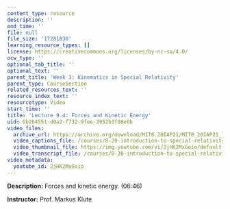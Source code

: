 ```yaml
---
content_type: resource
description: ''
end_time: ''
file: null
file_size: '17281836'
learning_resource_types: []
license: https://creativecommons.org/licenses/by-nc-sa/4.0/
ocw_type: ''
optional_tab_title: ''
optional_text: ''
parent_title: 'Week 3: Kinematics in Special Relativity'
parent_type: CourseSection
related_resources_text: ''
resource_index_text: ''
resourcetype: Video
start_time: ''
title: 'Lecture 9.4: Forces and Kinetic Energy'
uid: 6b2b4551-d0a2-f732-9fee-3952b3f08e0b
video_files:
  archive_url: https://archive.org/download/MIT8.20IAP21/MIT8_20IAP21_lec09-4_300k.mp4
  video_captions_file: /courses/8-20-introduction-to-special-relativity-january-iap-2021/f0c05fc282ec5bb393ac72bbf152f045_2jHK2MxGoio.vtt
  video_thumbnail_file: https://img.youtube.com/vi/2jHK2MxGoio/default.jpg
  video_transcript_file: /courses/8-20-introduction-to-special-relativity-january-iap-2021/8e65a8aee73e36ad26d1e7cd120d4c23_2jHK2MxGoio.pdf
video_metadata:
  youtube_id: 2jHK2MxGoio
---
```


**Description:** Forces and kinetic energy. (06:46)

**Instructor:** Prof. Markus Klute

